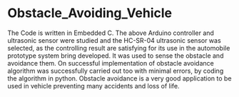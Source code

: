 # Obstacle_Avoiding_Vehicle
The Code is written in Embedded C.
The above Arduino controller and ultrasonic sensor were studied and the HC-SR-04 ultrasonic sensor was selected, as the controlling result are satisfying for its use in the automobile prototype system bring developed. 
It was used to sense the obstacle and avoidance them. 
On successful implementation of obstacle avoidance algorithm was successfully carried out too with minimal errors, by coding the algorithm in python. 
Obstacle avoidance is a very good application to be used in vehicle preventing many accidents and loss of life.

